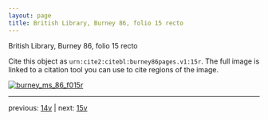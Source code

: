 ```yaml
---
layout: page
title: British Library, Burney 86, folio 15 recto
---
```


British Library, Burney 86, folio 15 recto

Cite this object as `urn:cite2:citebl:burney86pages.v1:15r`.  The full image is linked to a citation tool you can use to cite regions of the image.

[![burney_ms_86_f015r](http://www.homermultitext.org/iipsrv?IIIF=/project/homer/pyramidal/deepzoom/citebl/burney86imgs/v1/burney_ms_86_f015r.tif/full/800,/0/default.jpg)](http://www.homermultitext.org/ict2/?urn=urn:cite2:citebl:burney86imgs.v1:burney_ms_86_f015r) 

---

previous:  [14v](../14v/) | next: [15v](../15v/)